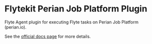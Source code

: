# Flytekit Perian Job Platform Plugin

Flyte Agent plugin for executing Flyte tasks on Perian Job Platform (perian.io).

See the [official docs page](https://perian.io/docs/flyte-getting-started) for more details.
